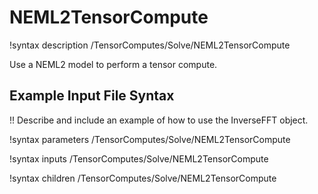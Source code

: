 # NEML2TensorCompute

!syntax description /TensorComputes/Solve/NEML2TensorCompute

Use a NEML2 model to perform a tensor compute.

## Example Input File Syntax

!! Describe and include an example of how to use the InverseFFT object.

!syntax parameters /TensorComputes/Solve/NEML2TensorCompute

!syntax inputs /TensorComputes/Solve/NEML2TensorCompute

!syntax children /TensorComputes/Solve/NEML2TensorCompute
